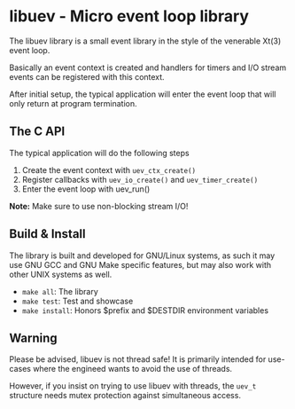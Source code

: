 libuev - Micro event loop library
=================================

The libuev library is a small event library in the style of the
venerable Xt(3) event loop.

Basically an event context is created and handlers for timers and I/O
stream events can be registered with this context.

After initial setup, the typical application will enter the event loop
that will only return at program termination.


The C API
---------

The typical application will do the following steps

   1. Create the event context with `uev_ctx_create()`
   2. Register callbacks with `uev_io_create()` and `uev_timer_create()`
   3. Enter the event loop with uev_run()

**Note:** Make sure to use non-blocking stream I/O!


Build & Install
---------------

The library is built and developed for GNU/Linux systems, as such it may
use GNU GCC and GNU Make specific features, but may also work with other
UNIX systems as well.

   * `make all`: The library
   * `make test`: Test and showcase
   * `make install`: Honors $prefix and $DESTDIR environment variables


Warning
-------

Please be advised, libuev is not thread safe!  It is primarily intended
for use-cases where the engineed wants to avoid the use of threads.

However, if you insist on trying to use libuev with threads, the `uev_t`
structure needs mutex protection against simultaneous access.

